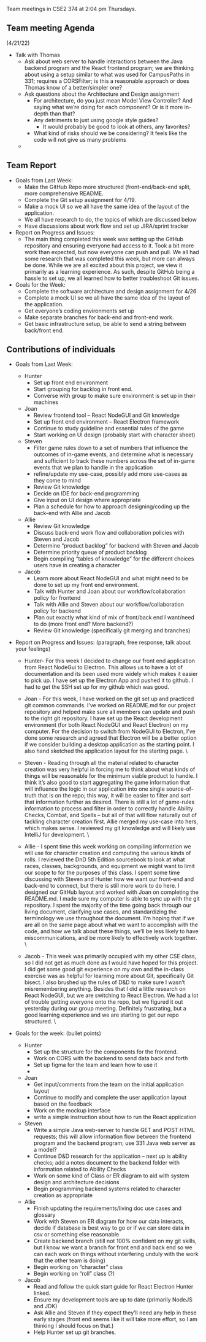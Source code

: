 Team meetings in CSE2 374 at 2:04 pm Thursdays.


## Team meeting Agenda

(4/21/22)



* Talk with Thomas
    * Ask about web server to handle interactions between the Java backend program and the React frontend program; we are thinking about using a setup similar to what was used for CampusPaths in 331; requires a CORSFilter; is this a reasonable approach or does Thomas know of a better/simpler one?
    * Ask questions about the Architecture and Design assignment
        * For architecture, do you just mean Model View Controller? And saying what we’re doing for each component? Or is it more in-depth than that?
        * Any detriments to just using google style guides? 
            * It would probably be good to look at others, any favorites?
        * What kind of risks should we be considering? It feels like the code will not give us many problems
    * 


## Team Report 



* Goals from Last Week:
    * Make the GitHub Repo more structured (front-end/back-end split, more comprehensive README. 
    * Complete the Git setup assignment for 4/19.
    * Make a mock UI so we all have the same idea of the layout of the application.
    * We all have research to do, the topics of which are discussed below
    * Have discussions about work flow and set up JIRA/sprint tracker
* Report on Progress and Issues: 
    * The main thing completed this week was setting up the GitHub repository and ensuring everyone had access to it. Took a bit more work than expected, but now everyone can push and pull. We all had some research that was completed this week, but more can always be done. While we are all excited about this project, we view it primarily as a learning experience. As such, despite GitHub being a hassle to set up, we all learned how to better troubleshoot Git issues. 
* Goals for the Week:
    * Complete the software architecture and design assignment for 4/26
    * Complete a mock UI so we all have the same idea of the layout of the application.
    * Get everyone’s coding environments set up
    * Make separate branches for back-end and front-end work.
    * Get basic infrastructure setup, be able to send a string between back/front end.


## Contributions of individuals



* Goals from Last Week:
    * Hunter
        * Set up front end environment
        * Start grouping for backlog in front end. 
        * Converse with group to make sure environment is set up in their machines
    * Joan
        * Review frontend tool – React NodeGUI and Git knowledge
        * Set up front end environment – React Electron framework
        * Continue to study guideline and essential rules of the game 
        * Start working on UI design (probably start with character sheet)   
    * Steven
        * Filter game rules down to a set of numbers that influence the outcomes of in-game events, and determine what is necessary and sufficient to track these numbers across the set of in-game events that we plan to handle in the application
        * refine/update my use-case, possibly add more use-cases as they come to mind
        * Review Git knowledge
        * Decide on IDE for back-end programming
        * Give input on UI design where appropriate
        * Plan a schedule for how to approach designing/coding up the back-end with Allie and Jacob
    * Allie
        * Review Git knowledge
        * Discuss back-end work flow and collaboration policies with Steven and Jacob
        * Determine “product backlog” for backend with Steven and Jacob
        * Determine priority queue of product backlog
        * Begin compiling “tables of knowledge” for the different choices users have in creating a character
    * Jacob
        * Learn more about React NodeGUI and what might need to be done to set up my front end environment.
        * Talk with Hunter and Joan about our workflow/collaboration policy for frontend
        * Talk with Allie and Steven about our workflow/collaboration policy for backend
        * Plan out exactly what kind of mix of front/back end I want/need to do (more front end? More backend?) 
        * Review Git knowledge (specifically git merging and branches)
* Report on Progress and Issues: (paragraph, free response, talk about your feelings)
    * Hunter- For this week I decided to change our front end application from React NodeGui to Electron. This allows us to have a lot of documentation and its been used more widely which makes it easier to pick up. I have set up the Electron App and pushed it to github. I had to get the SSH set up for my github which was good. 
    * Joan - For this week, I have worked on the git set up and practiced git common commands. I’ve worked on README.md for our project repository and helped make sure all members can update and push to the right git repository. I have set up the React development environment (for both React NodeGUI and React Electron) on my computer. For the decision to switch from NodeGUI to Electron, I’ve done some research and agreed that Electron will be a better option if we consider building a desktop application as the starting point. I also hand sketched the application layout for the starting page.  \
 
    * Steven - Reading through all the material related to character creation was very helpful in forcing me to think about what kinds of things will be reasonable for the minimum viable product to handle. I think it’s also good to start aggregating the game information that will influence the logic in our application into one single source-of-truth that is on the repo; this way, it will be easier to filter and sort that information further as desired. There is still a lot of game-rules information to process and filter in order to correctly handle Ability Checks, Combat, and Spells – but all of that will flow naturally out of tackling character creation first. Allie merged my use-case into hers, which makes sense. I reviewed my git knowledge and will likely use IntelliJ for development.  \

    * Allie - I spent time this week working on compiling information we will use for character creation and computing the various kinds of rolls. I reviewed the DnD 5th Edition sourcebook to look at what races, classes, backgrounds, and equipment we might want to limit our scope to for the purposes of this class. I spent some time discussing with Steven and Hunter how we want our front-end and back-end to connect, but there is still more work to do here. I designed our GitHub layout and worked with Joan on completing the README.md. I made sure my computer is able to sync up with the git repository. I spent the majority of the time going back through our living document, clarifying use cases, and standardizing the terminology we use throughout the document. I’m hoping that if we are all on the same page about what we want to accomplish with the code, and how we talk about these things, we’ll be less likely to have miscommunications, and be more likely to effectively work together. \

    * Jacob - This week was primarily occupied with my other CSE class, so I did not get as much done as I would have hoped for this project. I did get some good git experience on my own and the in-class exercise was as helpful for learning more about Git, specifically Git bisect. I also brushed up the rules of D&D to make sure I wasn’t misremembering anything. Besides that I did a little research on React NodeGUI, but we are switching to React Electron. We had a lot of trouble getting everyone onto the repo, but we figured it out yesterday during our group meeting. Definitely frustrating, but a good learning experience and we are starting to get our repo structured.  \

* Goals for the week: (bullet points)
    * Hunter
        * Set up the structure for the components for the frontend.
        * Work on CORS with the backend to send data back and forth
        * Set up figma for the team and learn how to use it
        * 
    * Joan
        * Get input/comments from the team on the initial application layout  
        * Continue to modify and complete the user application layout based on the feedback
        * Work on the mockup interface 
        * write a simple instruction about how to run the React application
    * Steven
        * Write a simple Java web-server to handle GET and POST HTML requests; this will allow information flow between the frontend program and the backend program; use 331 Java web server as a model?
        * Continue D&D research for the application – next up is ability checks; add a notes document to the backend folder with information related to Ability Checks
        * Work on some kind of Class or ER diagram to aid with system design and architecture decisions
        * Begin programming backend systems related to character creation as appropriate
    * Allie
        * Finish updating the requirements/living doc use cases and glossary
        * Work with Steven on ER diagram for how our data interacts, decide if database is best way to go or if we can store data in csv or something else reasonable
        * Create backend branch (still not 100% confident on my git skills, but I know we want a branch for front end and back end so we can each work on things without interfering unduly with the work that the other team is doing)
        * Begin working on “character” class
        * Begin working on “roll” class (?)
    * Jacob
        * Read and follow the quick start guide for React Electron Hunter linked. 
        * Ensure my development tools are up to date (primarily NodeJS and JDK)
        * Ask Allie and Steven if they expect they’ll need any help in these early stages (front end seems like it will take more effort, so I am thinking I should focus on that.)
        * Help Hunter set up git branches.